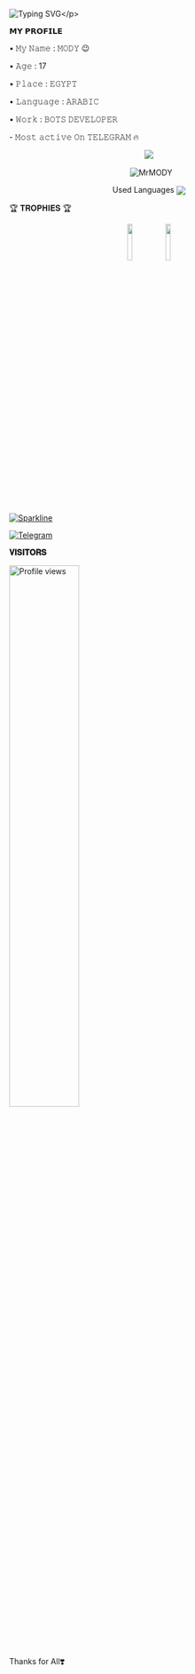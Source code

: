 ![Typing SVG](https://readme-typing-svg.herokuapp.com/?lines=𝑆𝑂𝑈𝑅𝐶𝐸+𝐷𝐸𝑉𝐸𝐿𝑂𝑃𝑅𝑅'𝑇𝑂𝐹𝐸𝑌!;𝗜𝗮𝗺+𝗠𝗿+𝗠𝗢𝗗𝗬!;𝗜𝗮𝗺+𝗷𝘂𝘀𝘁+𝗧𝗲𝗹𝗲𝗴𝗿𝗮𝗺+𝗕𝗼𝘁+𝗠𝗮𝗸𝗲𝗿!)</p>
<p align="center">



<p align="left">
𝗠𝗬 𝗣𝗥𝗢𝗙𝗜𝗟𝗘
<p align="left">
• 𝙼𝚢 𝙽𝚊𝚖𝚎 : 𝙼𝙾𝙳𝚈 😉
<p align="left">
• 𝙰𝚐𝚎 : 17
<p align="left">
• 𝙿𝚕𝚊𝚌𝚎 : 𝙴𝙶𝚈𝙿𝚃
<p align="left">
• 𝙻𝚊𝚗𝚐𝚞𝚊𝚐𝚎 : 𝙰𝚁𝙰𝙱𝙸𝙲
<p align="left">
• 𝚆𝚘𝚛𝚔 : 𝙱𝙾𝚃𝚂 𝙳𝙴𝚅𝙴𝙻𝙾𝙿𝙴𝚁
<p align="left">
- 𝙼𝚘𝚜𝚝 𝚊𝚌𝚝𝚒𝚟𝚎 𝙾𝚗 𝚃𝙴𝙻𝙴𝙶𝚁𝙰𝙼 🔥


<p align="center">
<img src="https://github-stats-alpha.vercel.app/api/?username=Source-Ze&cc=000&tc=00ff00&ic=fff000&bc=fff" align="center">
</p>

<p align="center">&nbsp;
  <img align="center" src="https://github-readme-stats.vercel.app/api?username=Source-Ze&&show_icons=true&theme=midnight-purple" alt="MrMODY"/></p>        
 
<p align="center">
Used Languages 
<img src="https://github-readme-stats.vercel.app/api/top-langs/?username=Source-Ze&layout=compact&theme=tokyonight" align="center">


🏆 𝐓𝐑𝐎𝐏𝐇𝐈𝐄𝐒 🏆
 
<p align="center">
<img width="13%" src="https://telegra.ph/file/b490b39f93ec158ddf21f.png" />
<img width="13%" src="https://telegra.ph/file/72882469165faec6d2e03.jpg" />
</p>


[![Sparkline](https://stars.medv.io/EvamariaTG/EvaMaria.svg)](https://stars.medv.io/EvamariaTG/EvaMaria)

<a href="https://t.me/UP_UO"><img title="Telegram" src="https://img.shields.io/static/v1?label=Mr.MODY&message=TG&color=blue-green"></a>

<b>𝐕𝐈𝐒𝐈𝐓𝐎𝐑𝐒</b>

<img width="50%" src="https://gpvc.arturio.dev/ODY" alt="Profile views" />




Thanks for All❣️



